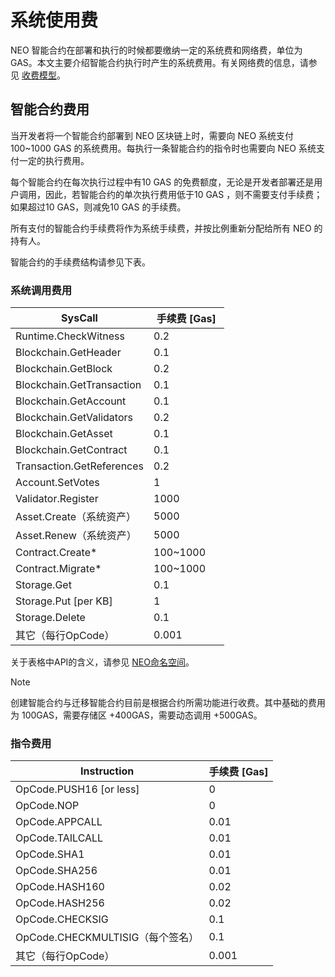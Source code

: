 # 系统使用费

NEO 智能合约在部署和执行的时候都要缴纳一定的系统费和网络费，单位为 GAS。本文主要介绍智能合约执行时产生的系统费用。有关网络费的信息，请参见 [收费模型](../tooldev/concept/charging_model.md)。

## 智能合约费用

当开发者将一个智能合约部署到 NEO 区块链上时，需要向 NEO 系统支付 100~1000 GAS 的系统费用。每执行一条智能合约的指令时也需要向 NEO 系统支付一定的执行费用。

每个智能合约在每次执行过程中有10 GAS 的免费额度，无论是开发者部署还是用户调用，因此，若智能合约的单次执行费用低于10 GAS ，则不需要支付手续费；如果超过10 GAS，则减免10 GAS 的手续费。

所有支付的智能合约手续费将作为系统手续费，并按比例重新分配给所有 NEO 的持有人。

智能合约的手续费结构请参见下表。

### 系统调用费用

| SysCall                      | 手续费 [Gas]  |
|------------------------------|-------------|
| Runtime.CheckWitness         | 0.2           |
| Blockchain.GetHeader         | 0.1           |
| Blockchain.GetBlock          | 0.2           |
| Blockchain.GetTransaction    | 0.1           |
| Blockchain.GetAccount        | 0.1           |
| Blockchain.GetValidators     | 0.2           |
| Blockchain.GetAsset          | 0.1           |
| Blockchain.GetContract       | 0.1           |
| Transaction.GetReferences    | 0.2           |
| Account.SetVotes             | 1             |
| Validator.Register           | 1000          |
| Asset.Create（系统资产）      | 5000          |
| Asset.Renew（系统资产）       | 5000          |
| Contract.Create*             | 100~1000      |
| Contract.Migrate*            | 100~1000      |
| Storage.Get                  | 0.1           |
| Storage.Put [per KB]         | 1             |
| Storage.Delete               | 0.1           |
| 其它（每行OpCode）            | 0.001         |

关于表格中API的含义，请参见 [NEO命名空间](../reference/scapi/api/neo.md)。

> [!Note]
>
> 创建智能合约与迁移智能合约目前是根据合约所需功能进行收费。其中基础的费用为 100GAS，需要存储区 +400GAS，需要动态调用 +500GAS。

### 指令费用

| Instruction                           | 手续费 [Gas] |
|---------------------------------------|-------------|
| OpCode.PUSH16 [or less]               | 0             |
| OpCode.NOP                            | 0             |
| OpCode.APPCALL                        | 0.01          |
| OpCode.TAILCALL                       | 0.01          |
| OpCode.SHA1                           | 0.01          |
| OpCode.SHA256                         | 0.01          |
| OpCode.HASH160                        | 0.02          |
| OpCode.HASH256                        | 0.02          |
| OpCode.CHECKSIG                       | 0.1           |
| OpCode.CHECKMULTISIG（每个签名）       | 0.1           |
| 其它（每行OpCode）                     | 0.001         |

